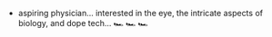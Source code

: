 - aspiring physician... interested in the eye, the intricate aspects of biology, and dope tech... 🏎️ 🏎️ 🏎️



